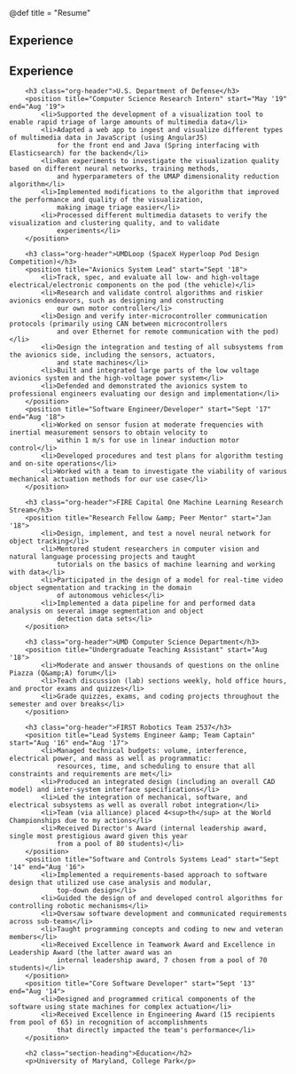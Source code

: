 @def title = "Resume"

## Experience
<h2 class="section-heading">Experience</h2>
        
        <h3 class="org-header">U.S. Department of Defense</h3>
        <position title="Computer Science Research Intern" start="May '19" end="Aug '19">
            <li>Supported the development of a visualization tool to enable rapid triage of large amounts of multimedia data</li>
            <li>Adapted a web app to ingest and visualize different types of multimedia data in JavaScript (using AngularJS)
                for the front end and Java (Spring interfacing with Elasticsearch) for the backend</li>
            <li>Ran experiments to investigate the visualization quality based on different neural networks, training methods,
                and hyperparameters of the UMAP dimensionality reduction algorithm</li>
            <li>Implemented modifications to the algorithm that improved the performance and quality of the visualization,
                making image triage easier</li>
            <li>Processed different multimedia datasets to verify the visualization and clustering quality, and to validate
                experiments</li>
        </position>
        
        <h3 class="org-header">UMDLoop (SpaceX Hyperloop Pod Design Competition)</h3>
        <position title="Avionics System Lead" start="Sept '18">
            <li>Track, spec, and evaluate all low- and high-voltage electrical/electronic components on the pod (the vehicle)</li>
            <li>Research and validate control algorithms and riskier avionics endeavors, such as designing and constructing
                our own motor controller</li>
            <li>Design and verify inter-microcontroller communication protocols (primarily using CAN between microcontrollers
                and over Ethernet for remote communication with the pod)</li>
            <li>Design the integration and testing of all subsystems from the avionics side, including the sensors, actuators,
                and state machines</li>
            <li>Built and integrated large parts of the low voltage avionics system and the high-voltage power system</li>
            <li>Defended and demonstrated the avionics system to professional engineers evaluating our design and implementation</li>
        </position>
        <position title="Software Engineer/Developer" start="Sept '17" end="Aug '18">
            <li>Worked on sensor fusion at moderate frequencies with inertial measurement sensors to obtain velocity to
                within 1 m/s for use in linear induction motor control</li>
            <li>Developed procedures and test plans for algorithm testing and on-site operations</li>
            <li>Worked with a team to investigate the viability of various mechanical actuation methods for our use case</li>
        </position>
        
        <h3 class="org-header">FIRE Capital One Machine Learning Research Stream</h3>
        <position title="Research Fellow &amp; Peer Mentor" start="Jan '18">
            <li>Design, implement, and test a novel neural network for object tracking</li>
            <li>Mentored student researchers in computer vision and natural language processing projects and taught
                tutorials on the basics of machine learning and working with data</li>
            <li>Participated in the design of a model for real-time video object segmentation and tracking in the domain
                of autonomous vehicles</li>
            <li>Implemented a data pipeline for and performed data analysis on several image segmentation and object
                detection data sets</li>
        </position>
        
        <h3 class="org-header">UMD Computer Science Department</h3>
        <position title="Undergraduate Teaching Assistant" start="Aug '18">
            <li>Moderate and answer thousands of questions on the online Piazza (Q&amp;A) forum</li>
            <li>Teach discussion (lab) sections weekly, hold office hours, and proctor exams and quizzes</li>
            <li>Grade quizzes, exams, and coding projects throughout the semester and over breaks</li>
        </position>
    
        <h3 class="org-header">FIRST Robotics Team 2537</h3>
        <position title="Lead Systems Engineer &amp; Team Captain" start="Aug '16" end="Aug '17">
            <li>Managed technical budgets: volume, interference, electrical power, and mass as well as programmatic:
                resources, time, and scheduling to ensure that all constraints and requirements are met</li>
            <li>Produced an integrated design (including an overall CAD model) and inter-system interface specifications</li>
            <li>Led the integration of mechanical, software, and electrical subsystems as well as overall robot integration</li>
            <li>Team (via alliance) placed 4<sup>th</sup> at the World Championships due to my actions</li>
            <li>Received Director's Award (internal leadership award, single most prestigious award given this year
                from a pool of 80 students)</li>
        </position>
        <position title="Software and Controls Systems Lead" start="Sept '14" end="Aug '16">
            <li>Implemented a requirements-based approach to software design that utilized use case analysis and modular,
                top-down design</li>
            <li>Guided the design of and developed control algorithms for controlling robotic mechanisms</li>
            <li>Oversaw software development and communicated requirements across sub-teams</li>
            <li>Taught programming concepts and coding to new and veteran members</li>
            <li>Received Excellence in Teamwork Award and Excellence in Leadership Award (the latter award was an
                internal leadership award, 7 chosen from a pool of 70 students)</li>
        </position>
        <position title="Core Software Developer" start="Sept '13" end="Aug '14">
            <li>Designed and programmed critical components of the software using state machines for complex actuation</li>
            <li>Received Excellence in Engineering Award (15 recipients from pool of 65) in recognition of accomplishments
                that directly impacted the team's performance</li>
        </position>
        
        <h2 class="section-heading">Education</h2>
        <p>University of Maryland, College Park</p>